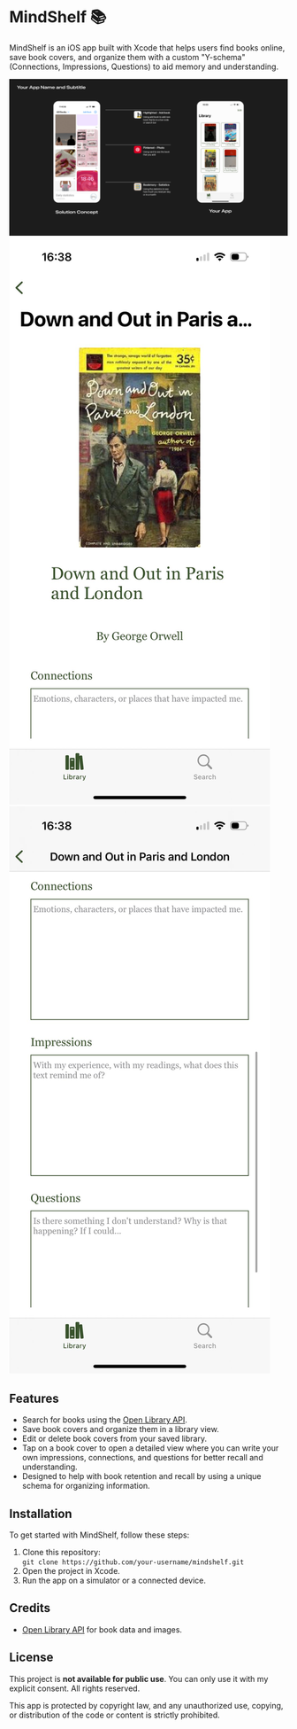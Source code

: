 # MindShelf 📚
MindShelf is an iOS app built with Xcode that helps users find books online, save book covers, and organize them with a custom "Y-schema" (Connections, Impressions, Questions) to aid memory and understanding.

![App Screenshot](AppScreen.jpg)
![App Screenshot](AppScreen1.jpeg)
![App Screenshot](appScreen.jpeg)


## Features
- Search for books using the [Open Library API](https://openlibrary.org/).
- Save book covers and organize them in a library view.
- Edit or delete book covers from your saved library.
- Tap on a book cover to open a detailed view where you can write your own impressions, connections, and questions for better recall and understanding.
- Designed to help with book retention and recall by using a unique schema for organizing information.

## Installation
To get started with MindShelf, follow these steps:

1. Clone this repository:  
   `git clone https://github.com/your-username/mindshelf.git`
2. Open the project in Xcode.
3. Run the app on a simulator or a connected device.

## Credits
- [Open Library API](https://openlibrary.org/) for book data and images.

## License
This project is **not available for public use**. You can only use it with my explicit consent. All rights reserved.

This app is protected by copyright law, and any unauthorized use, copying, or distribution of the code or content is strictly prohibited.
